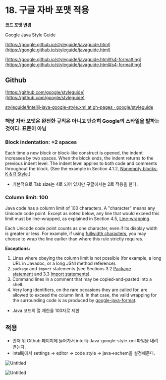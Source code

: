 # 18. 구글 자바 포맷 적용

**코드 포맷 변경**

Google Java Style Guide

[https://google.github.io/styleguide/javaguide.html](https://google.github.io/styleguide/javaguide.html) 

[https://google.github.io/styleguide/javaguide.html#s4-formatting](https://google.github.io/styleguide/javaguide.html#s4-formatting)

## Github

[https://github.com/google/styleguide](https://github.com/google/styleguide)

[styleguide/intellij-java-google-style.xml at gh-pages · google/styleguide](https://github.com/google/styleguide/blob/gh-pages/intellij-java-google-style.xml)

### 해당 자바 포맷은 완전한 규칙은 아니고 단순히 Google의 스타일을 발하는 것이다. 표준이 아님

### **Block indentation: +2 spaces**

Each time a new block or block-like construct is opened, the indent increases by two spaces. When the block ends, the indent returns to the previous indent level. The indent level applies to both code and comments throughout the block. (See the example in Section 4.1.2, [Nonempty blocks: K & R Style](https://google.github.io/styleguide/javaguide.html#s4.1.2-blocks-k-r-style).)

- 기본적으로 Tab size는 4로 되어 있지만 구글에서는 2로 적용을 한다.

### **Column limit: 100**

Java code has a column limit of 100 characters. A "character" means any Unicode code point. Except as noted below, any line that would exceed this limit must be line-wrapped, as explained in Section 4.5, [Line-wrapping](https://google.github.io/styleguide/javaguide.html#s4.5-line-wrapping).

Each Unicode code point counts as one character, even if its display width is greater or less. For example, if using [fullwidth characters](https://en.wikipedia.org/wiki/Halfwidth_and_fullwidth_forms), you may choose to wrap the line earlier than where this rule strictly requires.

**Exceptions:**

1. Lines where obeying the column limit is not possible (for example, a long URL in Javadoc, or a long JSNI method reference).
2. `package` and `import` statements (see Sections 3.2 [Package statement](https://google.github.io/styleguide/javaguide.html#s3.2-package-statement) and 3.3 [Import statements](https://google.github.io/styleguide/javaguide.html#s3.3-import-statements)).
3. Command lines in a comment that may be copied-and-pasted into a shell.
4. Very long identifiers, on the rare occasions they are called for, are allowed to exceed the column limit. In that case, the valid wrapping for the surrounding code is as produced by [google-java-format](https://github.com/google/google-java-format).
- Java 코드의 열 제한을 100자로 제한

## 적용

- 먼저 위 Github 페이지에 들어가서 intellij-Java-google-style.xml 파일을 내려받는다.
- intellij에서 settings → editor → code style → java→schem을 설정해준다.

![Untitled](18%20%E1%84%80%E1%85%AE%E1%84%80%E1%85%B3%E1%86%AF%20%E1%84%8C%E1%85%A1%E1%84%87%E1%85%A1%20%E1%84%91%E1%85%A9%E1%84%86%E1%85%A2%E1%86%BA%20%E1%84%8C%E1%85%A5%E1%86%A8%E1%84%8B%E1%85%AD%E1%86%BC%20480a2dbfba47441d9d27260b1977bc77/Untitled.png)

![Untitled](18%20%E1%84%80%E1%85%AE%E1%84%80%E1%85%B3%E1%86%AF%20%E1%84%8C%E1%85%A1%E1%84%87%E1%85%A1%20%E1%84%91%E1%85%A9%E1%84%86%E1%85%A2%E1%86%BA%20%E1%84%8C%E1%85%A5%E1%86%A8%E1%84%8B%E1%85%AD%E1%86%BC%20480a2dbfba47441d9d27260b1977bc77/Untitled%201.png)